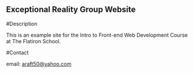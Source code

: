 Exceptional Reality Group Website
---
#Description 

This is an example site for the Intro to Front-end Web Development Course at The Flatiron School.

#Contact

email: araft50@yahoo.com